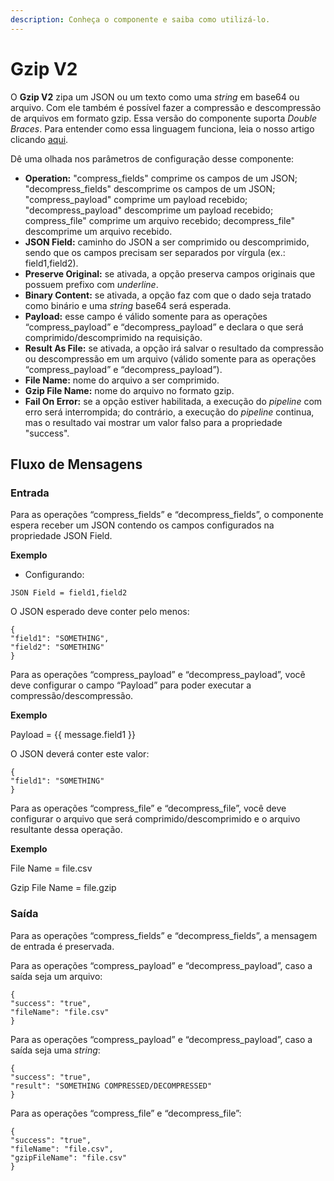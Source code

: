 ```yaml
---
description: Conheça o componente e saiba como utilizá-lo.
---
```


# Gzip V2

O **Gzip V2** zipa um JSON ou um texto como uma _string_ em base64 ou arquivo. Com ele também é possível fazer a compressão e descompressão de arquivos em formato gzip. Essa versão do componente suporta _Double Braces_. Para entender como essa linguagem funciona, leia o nosso artigo clicando [aqui](broken-reference).

Dê uma olhada nos parâmetros de configuração desse componente:

* **Operation:** "compress\_fields" comprime os campos de um JSON; "decompress\_fields" descomprime os campos de um JSON; "compress\_payload" comprime um payload recebido; "decompress\_payload" descomprime um payload recebido; compress\_file" comprime um arquivo recebido; decompress\_file" descomprime um arquivo recebido.
* **JSON Field:** caminho do JSON a ser comprimido ou descomprimido, sendo que os campos precisam ser separados por vírgula (ex.: field1,field2).
* **Preserve Original:** se ativada, a opção preserva campos originais que possuem prefixo com _underline_.
* **Binary Content:** se ativada, a opção faz com que o dado seja tratado como binário e uma _string_ base64 será esperada.
* **Payload:** esse campo é válido somente para as operações “compress\_payload” e “decompress\_payload” e declara o que será comprimido/descomprimido na requisição.
* **Result As File:** se ativada, a opção irá salvar o resultado da compressão ou descompressão em um arquivo (válido somente para as operações “compress\_payload” e “decompress\_payload”).
* **File Name:** nome do arquivo a ser comprimido.
* **Gzip File Name:** nome do arquivo no formato gzip.
* **Fail On Error:** se a opção estiver habilitada, a execução do _pipeline_ com erro será interrompida; do contrário, a execução do _pipeline_ continua, mas o resultado vai mostrar um valor falso para a propriedade "success".

## Fluxo de Mensagens <a href="#fluxo-de-mensagens" id="fluxo-de-mensagens"></a>

### Entrada <a href="#entrada" id="entrada"></a>

Para as operações “compress\_fields” e “decompress\_fields”, o componente espera receber um JSON contendo os campos configurados na propriedade JSON Field.

**Exemplo**

* Configurando:

```
JSON Field = field1,field2
```

O JSON esperado deve conter pelo menos:

```
{
"field1": "SOMETHING",
"field2": "SOMETHING"
}
```

Para as operações “compress\_payload” e “decompress\_payload”, você deve configurar o campo “Payload” para poder executar a compressão/descompressão.

**Exemplo**

Payload = \{{ message.field1 \}}

O JSON deverá conter este valor:

```
{
"field1": "SOMETHING"
}
```

Para as operações “compress\_file” e “decompress\_file”, você deve configurar o arquivo que será comprimido/descomprimido e o arquivo resultante dessa operação.

**Exemplo**

File Name = file.csv

Gzip File Name = file.gzip

### Saída <a href="#sada" id="sada"></a>

Para as operações “compress\_fields” e “decompress\_fields”, a mensagem de entrada é preservada.

Para as operações “compress\_payload” e “decompress\_payload”, caso a saída seja um arquivo:

```
{
"success": "true",
"fileName": "file.csv"
}
```

Para as operações “compress\_payload” e “decompress\_payload”, caso a saída seja uma _string_:

```
{
"success": "true",
"result": "SOMETHING COMPRESSED/DECOMPRESSED"
}
```

Para as operações “compress\_file” e “decompress\_file”:

```
{
"success": "true",
"fileName": "file.csv",
"gzipFileName": "file.csv"
}
```
